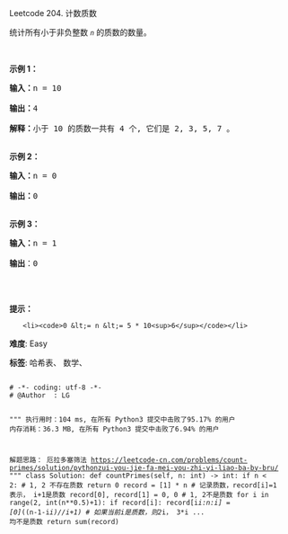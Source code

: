 Leetcode 204. 计数质数
<p>统计所有小于非负整数&nbsp;<em><code>n</code>&nbsp;</em>的质数的数量。</p>


<p>&nbsp;</p>



<p><strong>示例 1：</strong></p>



<pre><strong>输入：</strong>n = 10

<strong>输出：</strong>4

<strong>解释：</strong>小于 10 的质数一共有 4 个, 它们是 2, 3, 5, 7 。

</pre>



<p><strong>示例 2：</strong></p>



<pre><strong>输入：</strong>n = 0

<strong>输出：</strong>0

</pre>



<p><strong>示例 3：</strong></p>



<pre><strong>输入：</strong>n = 1

<strong>输出</strong>：0

</pre>



<p>&nbsp;</p>



<p><strong>提示：</strong></p>



<ul>

	<li><code>0 &lt;= n &lt;= 5 * 10<sup>6</sup></code></li>

</ul>





 **难度**: Easy



 **标签**: 哈希表、 数学、 





<div class="hcb_wrap">
<pre class="prism undefined-numbers lang-python" data-lang="Python"><code>
# -*- coding: utf-8 -*-
# @Author  : LG

"""
执行用时：104 ms, 在所有 Python3 提交中击败了95.17% 的用户
内存消耗：36.3 MB, 在所有 Python3 提交中击败了6.94% 的用户

解题思路：
    厄拉多塞筛法
    https://leetcode-cn.com/problems/count-primes/solution/pythonzui-you-jie-fa-mei-you-zhi-yi-liao-ba-by-bru/
"""
class Solution:
    def countPrimes(self, n: int) -> int:
        if n < 2:   # 1, 2 不存在质数
            return 0
        record = [1] * n    # 记录质数，record[i]=1 表示， i+1是质数
        record[0], record[1] = 0, 0  # 1, 2不是质数
        for i in range(2, int(n**0.5)+1):
            if record[i]:
                record[i*i:n:i] = [0]*((n-1-i*i)//i+1)  # 如果当前i是质数，则2*i， 3*i ... 均不是质数
        return sum(record)


</code></pre></div>
